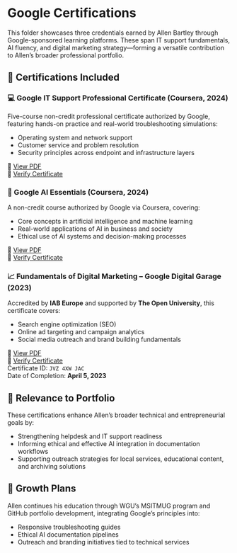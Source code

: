
# Google Certifications

This folder showcases three credentials earned by Allen Bartley through Google-sponsored learning platforms. These span IT support fundamentals, AI fluency, and digital marketing strategy—forming a versatile contribution to Allen’s broader professional portfolio.

## 🎯 Certifications Included

### 💻 Google IT Support Professional Certificate (Coursera, 2024)

Five-course non-credit professional certificate authorized by Google, featuring hands-on practice and real-world troubleshooting simulations:
- Operating system and network support
- Customer service and problem resolution
- Security principles across endpoint and infrastructure layers

📄 [View PDF](https://github.com/Allen-Bartley/personal-portfolio/blob/main/certifications/Google_Certificates/Coursera-Google-IT-Support.pdf)  
🔗 [Verify Certificate](https://coursera.org/verify/professional-cert/RZUHB75XKUQ3)

### 🤖 Google AI Essentials (Coursera, 2024)

A non-credit course authorized by Google via Coursera, covering:
- Core concepts in artificial intelligence and machine learning
- Real-world applications of AI in business and society
- Ethical use of AI systems and decision-making processes

📄 [View PDF](https://github.com/Allen-Bartley/personal-portfolio/blob/main/certifications/Google_Certificates/Coursera-Google-AI-Essentials.pdf)  
🔗 [Verify Certificate](https://coursera.org/verify/VXC2DBC4PCEE)

### 📈 Fundamentals of Digital Marketing – Google Digital Garage (2023)

Accredited by **IAB Europe** and supported by **The Open University**, this certificate covers:
- Search engine optimization (SEO)
- Online ad targeting and campaign analytics
- Social media outreach and brand building fundamentals

📄 [View PDF](https://github.com/Allen-Bartley/personal-portfolio/blob/main/certifications/Google_Certificates/Google-Digital-Garage-Fundamentals-of-Digital-Marketing.pdf)  
🔗 [Verify Certificate](https://learndigital.withgoogle.com/link/1qsdpcedm9s)  
Certificate ID: `JVZ 4XW JAC`  
Date of Completion: **April 5, 2023**

## 📌 Relevance to Portfolio

These certifications enhance Allen’s broader technical and entrepreneurial goals by:
- Strengthening helpdesk and IT support readiness
- Informing ethical and effective AI integration in documentation workflows
- Supporting outreach strategies for local services, educational content, and archiving solutions

## 🚀 Growth Plans

Allen continues his education through WGU’s MSITMUG program and GitHub portfolio development, integrating Google’s principles into:
- Responsive troubleshooting guides
- Ethical AI documentation pipelines
- Outreach and branding initiatives tied to technical services
